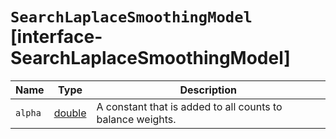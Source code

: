 # `SearchLaplaceSmoothingModel` [interface-SearchLaplaceSmoothingModel]

| Name | Type | Description |
| - | - | - |
| `alpha` | [double](./double.md) | A constant that is added to all counts to balance weights. |
